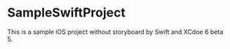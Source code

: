 SampleSwiftProject
==================

This is a sample iOS project without storyboard by Swift and XCdoe 6 beta 5.
